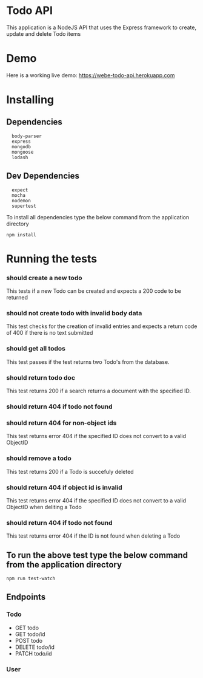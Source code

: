 # Todo API

This application is a NodeJS API that uses the Express framework to create, update and delete Todo items

# Demo

Here is a working live demo: https://webe-todo-api.herokuapp.com


# Installing
## Dependencies
```
  body-parser
  express
  mongodb
  mongoose
  lodash

```

## Dev Dependencies
```
  expect
  mocha
  nodemon
  supertest

```
To install all dependencies type the below command from the application directory

```
npm install

```
# Running the tests

### should create a new todo

This tests if a new Todo can be created and expects a 200 code to be returned

### should not create todo with invalid body data
This test checks for the creation of invalid entries and expects a return code of 400 if there is no text submitted

### should get all todos
This test passes if the test returns two Todo's from the database.

### should return todo doc
This test returns 200 if a search returns a document with the specified ID.

### should return 404 if todo not found

### should return 404 for non-object ids
This test returns error 404 if the specified ID does not convert to a valid ObjectID

### should remove a todo
This test returns 200 if a Todo is succefuly deleted

### should return 404 if object id is invalid
This test returns error 404 if the specified ID does not convert to a valid ObjectID when deliting a Todo

### should return 404 if todo not found
This test returns error 404 if the ID is not found when deleting a Todo




## To run the above test type the below command from the application directory

```
npm run test-watch

```
## Endpoints
### Todo
- GET todo
- GET todo/id
- POST todo
- DELETE todo/id
- PATCH todo/id

### User
